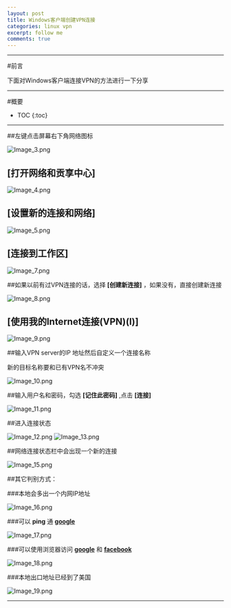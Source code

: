 ```yaml
---
layout: post
title: Windows客户端创建VPN连接
categories: linux vpn
excerpt: follow me
comments: true
---
```


---

#前言

下面对Windows客户端连接VPN的方法进行一下分享

---

#概要

* TOC
{:toc}


---

##左键点击屏幕右下角网络图标

![Image_3.png](/images/vpn_for_windows_clients/Image_3.png)

## **[打开网络和贡享中心]**

![Image_4.png](/images/vpn_for_windows_clients/Image_4.png)

## **[设置新的连接和网络]**

![Image_5.png](/images/vpn_for_windows_clients/Image_5.png)

## **[连接到工作区]**

![Image_7.png](/images/vpn_for_windows_clients/Image_7.png)

##如果以前有过VPN连接的话，选择 **[创建新连接]** ，如果没有，直接创建新连接

![Image_8.png](/images/vpn_for_windows_clients/Image_8.png)

## **[使用我的Internet连接(VPN)(I)]**

![Image_9.png](/images/vpn_for_windows_clients/Image_9.png)

##输入VPN server的IP 地址然后自定义一个连接名称

新的目标名称要和已有VPN名不冲突

![Image_10.png](/images/vpn_for_windows_clients/Image_10.png)

##输入用户名和密码，勾选 **[记住此密码]** ,点击 **[连接]**

![Image_11.png](/images/vpn_for_windows_clients/Image_11.png)

##进入连接状态

![Image_12.png](/images/vpn_for_windows_clients/Image_12.png)
![Image_13.png](/images/vpn_for_windows_clients/Image_13.png)

##网络连接状态栏中会出现一个新的连接

![Image_15.png](/images/vpn_for_windows_clients/Image_15.png)

##其它判别方式：

###本地会多出一个内网IP地址

![Image_16.png](/images/vpn_for_windows_clients/Image_16.png)

###可以 **ping** 通 **[google][google]**

![Image_17.png](/images/vpn_for_windows_clients/Image_17.png)

###可以使用浏览器访问 **[google][google]** 和 **[facebook][facebook]**

![Image_18.png](/images/vpn_for_windows_clients/Image_18.png)

###本地出口地址已经到了美国

![Image_19.png](/images/vpn_for_windows_clients/Image_19.png)



---

[google]: http://www.google.com
[facebook]: http://www.facebook.com

